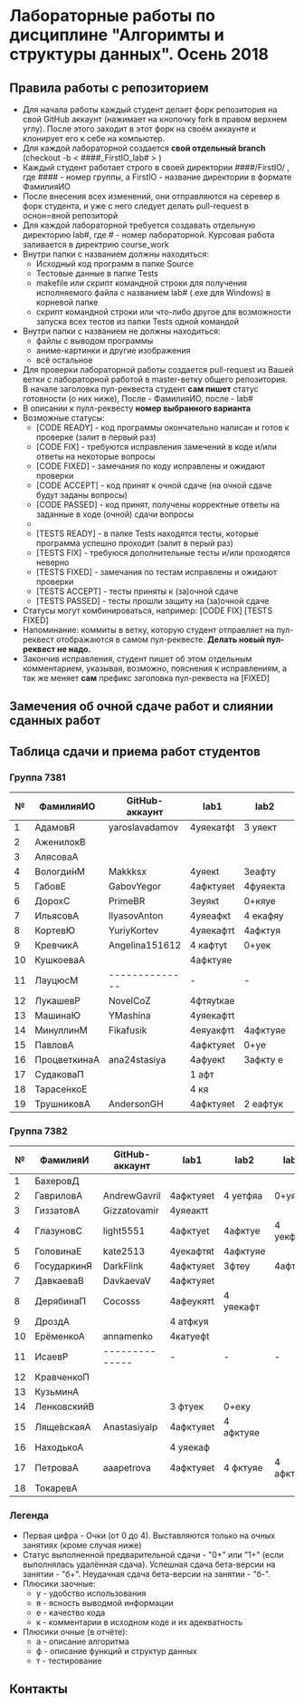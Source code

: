 # Лабораторные работы по дисциплине "Алгоримты и структуры данных". Осень 2018

## Правила работы с репозиторием

- Для начала работы каждый студент делает форк репозитория на свой GitHub аккаунт (нажимает на кнопочку fork в правом верхнем углу). После этого заходит в этот форк на своём аккаунте и клонирует его к себе на компьютер.
- Для каждой лабораторной создается **свой отдельный branch** (checkout -b < ####\_FirstIO\_lab# > )
- Каждый студент работает строго в своей директории ####/FirstIO/ , где #### - номер группы, а FirstIO - название директории в формате ФамилияИО
- После внесения всех изменений, они отправляются на серевер в форк студента, и уже с него следует делать pull-request в оснон=вной репозиторй
- Для каждой лабораторной требуется создавать отдельную директорию lab#, где # - номер лабораторной. Курсовая работа заливается в директрию course_work
- Внутри папки с названием должны находиться:
    * Исходный код программ в папке Source
    * Тестовые данные в папке Tests
    * makefile или скрипт командной строки для получения исполняемого файла с названием lab# (.exe для Windows) в корневой папке
    * скрипт командной строки или что-либо другое для возможности запуска всех тестов из папки Tests одной командой
- Внутри папки с названием не должны находиться:
    * файлы с выводом программы
    * аниме-картинки и другие изображения
    * всё остальное
- Для проверки лабораторной работы создается pull-request из Вашей ветки с лабораторной работой в master-ветку общего репозитория. В начале заголовка пул-реквеста студент **сам пишет** статус готовности (о них ниже), После - ФамилияИО, после - lab#
- В описании к пулл-реквесту **номер выбранного варианта**
- Возможные статусы:
    * [CODE READY]  - код программы окончательно написан и готов к проверке (залит в первый раз)
    * [CODE FIX]    - требуются исправления замечений в коде и/или ответы на некоторые вопросы
    * [CODE FIXED]  - замечания по коду исправлены и ожидают проверки
    * [CODE ACCEPT] - код принят к очной сдаче (на очной сдаче будут заданы вопросы)
    * [CODE PASSED] - код принят, получены корректные ответы на заданные в ходе (очной) сдачи вопросы
    * 
    * [TESTS READY]  - в папке Tests находятся тесты, которые программа успешно проходит (залит в перый раз)
    * [TESTS FIX]    - требуюся дополнительные тесты и/или проходятся неверно
    * [TESTS FIXED]  - замечания по тестам исправлены и ожидают проверки
    * [TESTS ACCEPT] - тесты приняты к (за)очной сдаче
    * [TESTS PASSED] - тесты прошли защиту на (за)очной сдаче
- Статусы могут комбинироваться, например: [CODE FIX] [TESTS FIXED] 
- Напоминание: коммиты в ветку, которую студент отправляет на пул-реквест отображаются в самом пул-реквесте. **Делать новый пул-реквест не надо.**
- Закончив исправления, студент пишет об этом отдельным комментарием, указывая, возможно, пояснения к исправлениям, а так же меняет **сам** префикс заголовка пул-реквеста на [FIXED]

## Замечения об очной сдаче работ и слиянии сданных работ


## Таблица сдачи и приема работ студентов

### Группа 7381

| №| ФамилияИО   | GitHub-аккаунт |  lab1   |  lab2   |  lab3   |  lab4   |  lab5   | course_work |
| -| ------------| ---------------| ------- | ------- | ------- | ------- | ------- | ----------- |
| 1| АдамовЯ     | yaroslavadamov |4уяекатфt|3 уяект  |         |         |         |             | 
| 2| АженилокВ   |                |         |         |         |         |         |             | 
| 3| АлясоваА    |                |         |         |         |         |         |             | 
| 4| Вологди́нМ   | Makkksx        |4уяекt   |3еафту   |4уякафт  |         |         |             | 
| 5| ГабовЕ      | GabovYegor     |4афктуяеt|4фуяекта |4 афеу   |4афктуяе |         |             | 
| 6| ДорохС      | PrimeBR        |3еуякt   |0+кяуе   |         |         |         |             | 
| 7| ИльясовА    | IlyasovAnton   |4уяеафкt |4 екафяу |         |         |         |             | 
| 8| КортевЮ     | YuriyKortev    |4уяекафтt|4афктуя  |4 екафту |         |         |             | 
| 9| КревчикА    | Angelina151612 |4 кафтуt |0+уек    |         |         |         |             | 
|10| КушкоеваА   |                |4афктуяе |         |         |         |         |             | 
|11| ЛауцюсМ     | -------------- |    -    |    -    |    -    |    -    |    -    |      -      | 
|12| ЛукашевР    | NovelCoZ       |4фтяуtкаe|         |         |         |         |             | 
|13| МашинаЮ     | YMashina       |4уяекафтt|         |         |         |         |             | 
|14| МинуллинМ   | Fikafusik      |4еяуакфтt|4афктуяе |4аткеуфя |3афктуе  |2ае      |             | 
|15| ПавловА     |                |4афктуяеt|0+уе     |         |         |         |             | 
|16| ПроцветкинаА| ana24stasiya   |4афуекt  |3афкту е |         |         |         |             | 
|17| СудаковаП   |                |1 афт    |         |         |         |         |             | 
|18| Тарасе́нкоЕ  |                |4 кя     |         |         |         |         |             | 
|19| ТрушниковА  | AndersonGH     |4афктуяеt|2 еафтук |0+уеяк   |         |         |             | 


### Группа 7382

| №| ФамилияИ    | GitHub-аккаунт |  lab1   |  lab2   |  lab3   |  lab4   |  lab5   | course_work | 
| -| ------------| -------------- | ------- | ------- | ------- | ------- | ------- | ----------- | 
| 1| БахеровД    |                |         |         |         |         |         |             | 
| 2| ГавриловА   | AndrewGavril   |4афктуяеt|4 уетфяа |0+уяект  |         |         |             | 
| 3| ГиззатовА   | Gizzatovamir   |4уяеактt |         |         |         |         |             | 
| 4| ГлазуновС   | light5551      |4афктуеt |4афктуе  |4 уекфтя |         |         |             | 
| 5| ГоловинаЕ   | kate2513       |4уекафтяt|4афктуяе |         |         |         |             | 
| 6| ГосударкинЯ | DarkFlink      |4афктуяеt|3фтеу    |4афтекя  |4атфуяе  |         |             | 
| 7| ДавкаеваВ   | DavkaevaV      |4афктуяеt|         |         |         |         |             | 
| 8| ДерябинаП   | Cocosss        |4афеукятt|4 уяекафт|         |         |         |             | 
| 9| ДроздА      |                |4 атфкуя |         |         |         |         |             | 
|10| ЕрёменкоА   | annamenko      |4катуефt |         |         |         |         |             | 
|11| ИсаевР      | -------------- |    -    |    -    |    -    |    -    |    -    |      -      | 
|12| КравченкоП  |                |         |         |         |         |         |             | 
|13| КузьминА    |                |         |         |         |         |         |             | 
|14| ЛенковскийВ |                |3 фтуек  |0+еку    |         |         |         |             | 
|15| Ляще́вскаяА  | Anastasiyalp   |4афктуяеt|4 афктуяе|         |         |         |             | 
|16| НаходькоА   |                |4 уяекаф |         |         |         |         |             | 
|17| ПетроваА    | aaapetrova     |4афктуяеt|4 фктуяе |4 афктуяе|         |         |             | 
|18| ТокаревА    |                |         |         |         |         |         |             | 


### Легенда
- Первая цифра - Очки (от 0 до 4). Выставляются только на очных занятиях (кроме случая ниже)
- Статус выполненной предварительной сдачи - "0+" или "1+" (если выполнялась удалённая сдача). Успешная сдача бета-версии на занятии - "б+". Неудачная сдача бета-версии на занятии - "б-".
- Плюсики заочные:
    * у - удобство использования
    * я - ясность выводмой информации
    * е - качество кода
    * к - комментарии в исходном коде и их адекватность 
- Плюсики очные (в отчёте):
    * а - описание алгоритма
    * ф - описание функций и структур данных
    * т - тестирование
## Контакты

